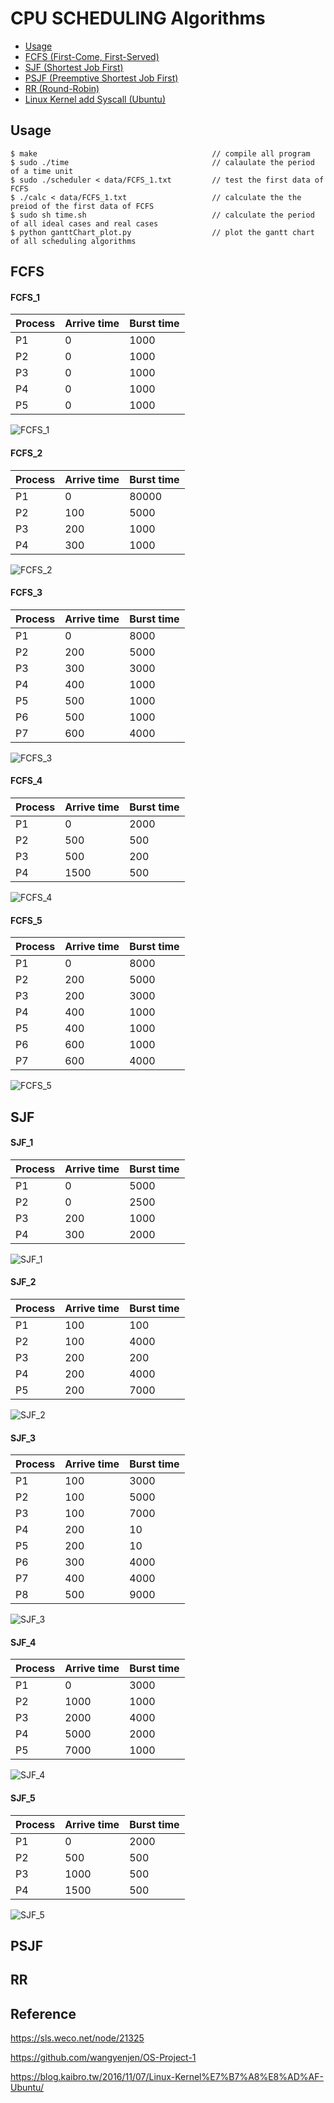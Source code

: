 # CPU SCHEDULING Algorithms
* [Usage](#Usage)
* [FCFS (First-Come, First-Served)](#FCFS)
* [SJF (Shortest Job First)](#SJF)
* [PSJF (Preemptive Shortest Job First)](#PSJF)
* [RR (Round-Robin)](#RR)
* [Linux Kernel add Syscall (Ubuntu)](https://blog.kaibro.tw/2016/11/07/Linux-Kernel%E7%B7%A8%E8%AD%AF-Ubuntu/)

## Usage
```shell
$ make                                       // compile all program
$ sudo ./time                                // calaulate the period of a time unit
$ sudo ./scheduler < data/FCFS_1.txt         // test the first data of FCFS
$ ./calc < data/FCFS_1.txt                   // calculate the the preiod of the first data of FCFS
$ sudo sh time.sh                            // calculate the period of all ideal cases and real cases
$ python ganttChart_plot.py                  // plot the gantt chart of all scheduling algorithms
```

## FCFS
#### FCFS_1

|Process|Arrive time|Burst time|
|-|-|-|
|P1|0|1000|
|P2|0|1000|
|P3|0|1000|
|P4|0|1000|
|P5|0|1000|

![FCFS_1](https://github.com/Offliners/CPU-SCHEDULING-Algorithms/blob/master/images/FCFS/FCFS_1.png)

#### FCFS_2

|Process|Arrive time|Burst time|
|-|-|-|
|P1|0|80000|
|P2|100|5000|
|P3|200|1000|
|P4|300|1000|

![FCFS_2](https://github.com/Offliners/CPU-SCHEDULING-Algorithms/blob/master/images/FCFS/FCFS_2.png)

#### FCFS_3

|Process|Arrive time|Burst time|
|-|-|-|
|P1|0|8000|
|P2|200|5000|
|P3|300|3000|
|P4|400|1000|
|P5|500|1000|
|P6|500|1000|
|P7|600|4000|

![FCFS_3](https://github.com/Offliners/CPU-SCHEDULING-Algorithms/blob/master/images/FCFS/FCFS_3.png)

#### FCFS_4

|Process|Arrive time|Burst time|
|-|-|-|
|P1|0|2000|
|P2|500|500|
|P3|500|200|
|P4|1500|500|

![FCFS_4](https://github.com/Offliners/CPU-SCHEDULING-Algorithms/blob/master/images/FCFS/FCFS_4.png)

#### FCFS_5

|Process|Arrive time|Burst time|
|-|-|-|
|P1|0|8000|
|P2|200|5000|
|P3|200|3000|
|P4|400|1000|
|P5|400|1000|
|P6|600|1000|
|P7|600|4000|

![FCFS_5](https://github.com/Offliners/CPU-SCHEDULING-Algorithms/blob/master/images/FCFS/FCFS_5.png)

## SJF
#### SJF_1

|Process|Arrive time|Burst time|
|-|-|-|
|P1|0|5000|
|P2|0|2500|
|P3|200|1000|
|P4|300|2000|

![SJF_1](https://github.com/Offliners/CPU-SCHEDULING-Algorithms/blob/master/images/SJF/SJF_1.png)

#### SJF_2

|Process|Arrive time|Burst time|
|-|-|-|
|P1|100|100|
|P2|100|4000|
|P3|200|200|
|P4|200|4000|
|P5|200|7000|

![SJF_2](https://github.com/Offliners/CPU-SCHEDULING-Algorithms/blob/master/images/SJF/SJF_2.png)

#### SJF_3

|Process|Arrive time|Burst time|
|-|-|-|
|P1|100|3000|
|P2|100|5000|
|P3|100|7000|
|P4|200|10|
|P5|200|10|
|P6|300|4000|
|P7|400|4000|
|P8|500|9000|

![SJF_3](https://github.com/Offliners/CPU-SCHEDULING-Algorithms/blob/master/images/SJF/SJF_3.png)

#### SJF_4

|Process|Arrive time|Burst time|
|-|-|-|
|P1|0|3000|
|P2|1000|1000|
|P3|2000|4000|
|P4|5000|2000|
|P5|7000|1000|

![SJF_4](https://github.com/Offliners/CPU-SCHEDULING-Algorithms/blob/master/images/SJF/SJF_4.png)

#### SJF_5

|Process|Arrive time|Burst time|
|-|-|-|
|P1|0|2000|
|P2|500|500|
|P3|1000|500|
|P4|1500|500|

![SJF_5](https://github.com/Offliners/CPU-SCHEDULING-Algorithms/blob/master/images/SJF/SJF_5.png)

## PSJF
## RR

## Reference
https://sls.weco.net/node/21325

https://github.com/wangyenjen/OS-Project-1

https://blog.kaibro.tw/2016/11/07/Linux-Kernel%E7%B7%A8%E8%AD%AF-Ubuntu/
